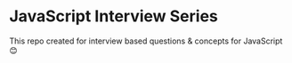 # JavaScript Interview Series
This repo created for interview based questions & concepts for JavaScript😊

